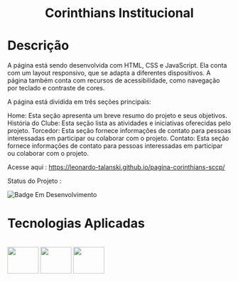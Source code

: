<h1 align="center">Corinthians Institucional</h1>

# Descrição

A página está sendo desenvolvida com HTML, CSS e JavaScript. Ela conta com um layout responsivo, que se adapta a diferentes dispositivos. A página também conta com recursos de acessibilidade, como navegação por teclado e contraste de cores.

A página está dividida em três seções principais:

Home: Esta seção apresenta um breve resumo do projeto e seus objetivos.
História do Clube: Esta seção lista as atividades e iniciativas oferecidas pelo projeto.
Torcedor: Esta seção fornece informações de contato para pessoas interessadas em participar ou colaborar com o projeto.
Contato: Esta seção fornece informações de contato para pessoas interessadas em participar ou colaborar com o projeto.

Acesse aqui : https://leonardo-talanski.github.io/pagina-corinthians-sccp/

Status do Projeto :

![Badge Em Desenvolvimento](http://img.shields.io/static/v1?label=STATUS&message=EMDESENVOLVIMENTO&color=GREEN&style=for-the-badge)

# Tecnologias Aplicadas

<div style="display: inline_block"><br>
  <img align="center" height="60" width="70" src="https://cdn.jsdelivr.net/gh/devicons/devicon/icons/html5/html5-plain-wordmark.svg"/>
  <img align="center" height="60" width="70" src="https://cdn.jsdelivr.net/gh/devicons/devicon/icons/css3/css3-plain-wordmark.svg"/>  
  <img align="center" height="60" width="70" src="https://cdn.jsdelivr.net/gh/devicons/devicon/icons/javascript/javascript-original.svg"/>


